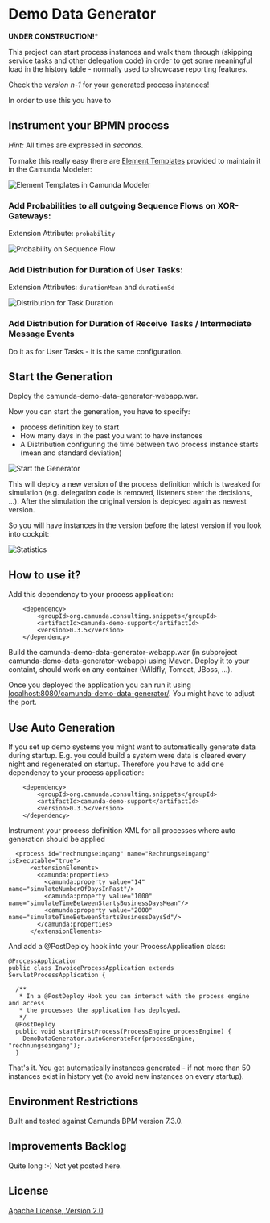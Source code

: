 Demo Data Generator
=========================

**UNDER CONSTRUCTION!***

This project can start process instances and walk them through (skipping service tasks and other delegation code) in order to get some meaningful load in the history table - normally used to showcase reporting features.

Check the *version n-1* for your generated process instances!

In order to use this you have to 

Instrument your BPMN process
----------------

*Hint:* All times are expressed in *seconds*.

To make this really easy there are [Element Templates](https://docs.camunda.org/manual/latest/modeler/camunda-modeler/element-templates/) provided to maintain it in the Camunda Modeler:

![Element Templates in Camunda Modeler](elementTemplates.png)


### Add Probabilities to all outgoing Sequence Flows on XOR-Gateways:

Extension Attribute: `probability`

![Probability on Sequence Flow](decisionProbability.png)


### Add Distribution for Duration of User Tasks:

Extension Attributes: `durationMean` and `durationSd`

![Distribution for Task Duration](taskDuration.png)

### Add Distribution for Duration of Receive Tasks / Intermediate Message Events

Do it as for User Tasks - it is the same configuration.

Start the Generation
--------------------

Deploy the camunda-demo-data-generator-webapp.war. 

Now you can start the generation, you have to specify:

* process definition key to start
* How many days in the past you want to have instances
* A Distribution configuring the time between two process instance starts (mean and standard deviation)

![Start the Generator](screenshot.png)

This will deploy a new version of the process definition which is tweaked for simulation (e.g. delegation code is removed, listeners steer the decisions, ...). After the simulation the original version is deployed again as newest version.

So you will have instances in the version before the latest version if you look into cockpit:

![Statistics](statistics.png)



How to use it?
--------------


Add this dependency to your process application:
```
	<dependency>
	    <groupId>org.camunda.consulting.snippets</groupId>
	    <artifactId>camunda-demo-support</artifactId>
	    <version>0.3.5</version>		
	</dependency>
```

Build the camunda-demo-data-generator-webapp.war (in subproject camunda-demo-data-generator-webapp) using Maven. Deploy it to your containt, should work on any container (Wildfly, Tomcat, JBoss, ...).

Once you deployed the application you can run it using
[localhost:8080/camunda-demo-data-generator/](localhost:8080/camunda-demo-data-generator-webapp/). You might have to adjust the port.


Use Auto Generation
--------------

If you set up demo systems you might want to automatically generate data during startup. E.g. you could build a system were data is cleared every night and regenerated on startup. Therefore you have to add one dependency to your process application:

```
	<dependency>
	    <groupId>org.camunda.consulting.snippets</groupId>
	    <artifactId>camunda-demo-support</artifactId>
	    <version>0.3.5</version>		
	</dependency>
```

Instrument your process definition XML for all processes where auto generation should be applied

```
  <process id="rechnungseingang" name="Rechnungseingang" isExecutable="true">
      <extensionElements>
        <camunda:properties>
          <camunda:property value="14" name="simulateNumberOfDaysInPast"/>
          <camunda:property value="1000" name="simulateTimeBetweenStartsBusinessDaysMean"/>
          <camunda:property value="2000" name="simulateTimeBetweenStartsBusinessDaysSd"/>
        </camunda:properties>
      </extensionElements>
```

And add a @PostDeploy hook into your ProcessApplication class:
```
@ProcessApplication
public class InvoiceProcessApplication extends ServletProcessApplication {

  /**
   * In a @PostDeploy Hook you can interact with the process engine and access
   * the processes the application has deployed.
   */
  @PostDeploy
  public void startFirstProcess(ProcessEngine processEngine) {
    DemoDataGenerator.autoGenerateFor(processEngine, "rechnungseingang");
  }
```

That's it. You get automatically instances generated - if not more than 50 instances exist in history yet (to avoid new instances on every startup).

Environment Restrictions
------------------------

Built and tested against Camunda BPM version 7.3.0.


Improvements Backlog
--------------------

Quite long :-) Not yet posted here.

License
-------

[Apache License, Version 2.0](http://www.apache.org/licenses/LICENSE-2.0).
